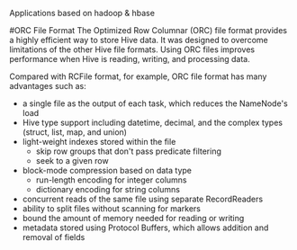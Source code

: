 Applications based on hadoop & hbase

#ORC File Format
The Optimized Row Columnar (ORC) file format provides a highly efficient way to store Hive data. It was designed to overcome limitations of the other Hive file formats. Using ORC files improves performance when Hive is reading, writing, and processing data.

Compared with RCFile format, for example, ORC file format has many advantages such as:
 * a single file as the output of each task, which reduces the NameNode's load
 * Hive type support including datetime, decimal, and the complex types (struct, list, map, and union)
 * light-weight indexes stored within the file
 	* skip row groups that don't pass predicate filtering
 	* seek to a given row
 * block-mode compression based on data type
	* run-length encoding for integer columns
 	* dictionary encoding for string columns
 * concurrent reads of the same file using separate RecordReaders
 * ability to split files without scanning for markers
 * bound the amount of memory needed for reading or writing
 * metadata stored using Protocol Buffers, which allows addition and removal of fields

